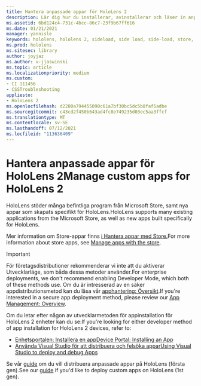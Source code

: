 ```yaml
---
title: Hantera anpassade appar för HoloLens 2
description: Lär dig hur du installerar, avinstallerar och läser in anpassade holografiska appar på HoloLens 2 enheter med hjälp av Enhetsportalen och Visual Studio.
ms.assetid: 6bd124c4-731c-4bcc-86c7-23f9b67ff616
ms.date: 01/21/2021
manager: yannisle
keywords: hololens, hololens 2, sideload, side load, side-load, store, uwp, app, install
ms.prod: hololens
ms.sitesec: library
author: joyjaz
ms.author: v-jjaswinski
ms.topic: article
ms.localizationpriority: medium
ms.custom:
- CI 111456
- CSSTroubleshooting
appliesto:
- HoloLens 2
ms.openlocfilehash: d2280a794455090c61a7bf30bc5dc5b8faf5adbe
ms.sourcegitcommit: c43cd2f450b643ad4fc8e749235d03ec5aa3ffcf
ms.translationtype: MT
ms.contentlocale: sv-SE
ms.lasthandoff: 07/12/2021
ms.locfileid: "113636409"
---
```

# <a name="manage-custom-apps-for-hololens-2"></a><span data-ttu-id="c0c88-104">Hantera anpassade appar för HoloLens 2</span><span class="sxs-lookup"><span data-stu-id="c0c88-104">Manage custom apps for HoloLens 2</span></span>

<span data-ttu-id="c0c88-105">HoloLens stöder många befintliga program från Microsoft Store, samt nya appar som skapats specifikt för HoloLens.</span><span class="sxs-lookup"><span data-stu-id="c0c88-105">HoloLens supports many existing applications from the Microsoft Store, as well as new apps built specifically for HoloLens.</span></span> 

<span data-ttu-id="c0c88-106">Mer information om Store-appar finns [i Hantera appar med Store.](holographic-store-apps.md)</span><span class="sxs-lookup"><span data-stu-id="c0c88-106">For more information about store apps, see [Manage apps with the store](holographic-store-apps.md).</span></span>

> [!IMPORTANT]
> <span data-ttu-id="c0c88-107">För företagsdistributioner rekommenderar vi inte att du aktiverar Utvecklarläge, som båda dessa metoder använder.</span><span class="sxs-lookup"><span data-stu-id="c0c88-107">For enterprise deployments, we don't recommend enabling Developer Mode, which both of these methods use.</span></span> <span data-ttu-id="c0c88-108">Om du är intresserad av en säker appdistributionsmetod kan du läsa vår [apphantering: Översikt](app-deploy-overview.md).</span><span class="sxs-lookup"><span data-stu-id="c0c88-108">If you're interested in a secure app deployment method, please review our [App Management: Overview](app-deploy-overview.md).</span></span>

<span data-ttu-id="c0c88-109">Om du letar efter någon av utvecklarmetoden för appinstallation för HoloLens 2 enheter kan du se:</span><span class="sxs-lookup"><span data-stu-id="c0c88-109">If you're looking for either developer method of app installation for HoloLens 2 devices, refer to:</span></span>

- [<span data-ttu-id="c0c88-110">Enhetsportalen: Installera en app</span><span class="sxs-lookup"><span data-stu-id="c0c88-110">Device Portal: Installing an App</span></span>](/windows/mixed-reality/develop/platform-capabilities-and-apis/using-the-windows-device-portal#installing-an-app)
- [<span data-ttu-id="c0c88-111">Använda Visual Studio för att distribuera och felsöka appar</span><span class="sxs-lookup"><span data-stu-id="c0c88-111">Using Visual Studio to deploy and debug Apps</span></span>](/windows/mixed-reality/develop/platform-capabilities-and-apis/using-visual-studio)

<span data-ttu-id="c0c88-112">Se vår [guide](holographic-custom-apps.md) om du vill distribuera anpassade appar på HoloLens (första gen).</span><span class="sxs-lookup"><span data-stu-id="c0c88-112">See our [guide](holographic-custom-apps.md) if you'd like to deploy custom apps on HoloLens (1st gen).</span></span>
